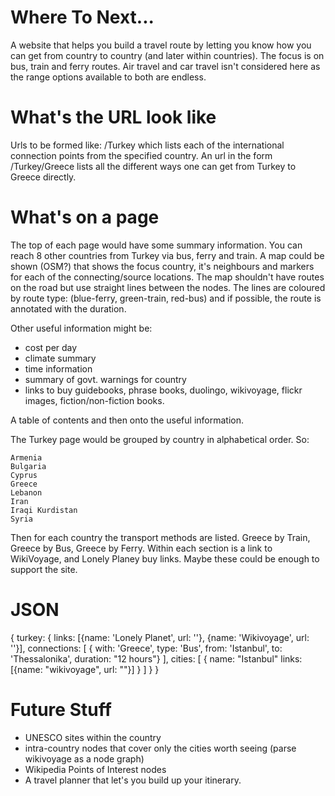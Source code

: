 # Where To Next...

A website that helps you build a travel route by letting you know how you can get from country to country (and later within countries). The focus is on bus, train and ferry routes. Air travel and car travel isn't considered here as the range options available to both are endless.

# What's the URL look like

Urls to be formed like: /Turkey which lists each of the international connection points from the specified country. An url in the form /Turkey/Greece lists all the different ways one can get from Turkey to Greece directly.

# What's on a page

The top of each page would have some summary information. You can reach 8 other countries from Turkey via bus, ferry and train. A map could be shown (OSM?) that shows the focus country, it's neighbours and markers for each of the connecting/source locations. The map shouldn't have routes on the road but use straight lines between the nodes. The lines are coloured by route type: (blue-ferry, green-train, red-bus) and if possible, the route is annotated with the duration.

Other useful information might be:

- cost per day
- climate summary
- time information
- summary of govt. warnings for country
- links to buy guidebooks, phrase books, duolingo, wikivoyage, flickr images, fiction/non-fiction books.

A table of contents and then onto the useful information.

The Turkey page would be grouped by country in alphabetical order. So:

    Armenia
    Bulgaria
    Cyprus
    Greece
    Lebanon
    Iran
    Iraqi Kurdistan
    Syria

Then for each country the transport methods are listed. Greece by Train, Greece by Bus, Greece by Ferry. Within each section is a link to WikiVoyage, and Lonely Planey buy links. Maybe these could be enough to support the site. 

# JSON
{
	turkey: {
		links: [{name: 'Lonely Planet', url: ''}, {name: 'Wikivoyage', url: ''}],
		connections: [
			{ with: 'Greece', type: 'Bus', from: 'Istanbul', to: 'Thessalonika', duration: "12 hours"}
		],
		cities: [
			{
				name: "Istanbul"
				links: [{name: "wikivoyage", url: ""}]
			}
		]
	}
}

# Future Stuff
- UNESCO sites within the country
- intra-country nodes that cover only the cities worth seeing (parse wikivoyage as a node graph)
- Wikipedia Points of Interest nodes
- A travel planner that let's you build up your itinerary.